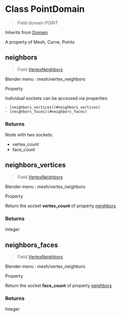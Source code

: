 
# Class PointDomain

> Field domain POINT
  
Inherits from [Domain](/docs/core/domain.MD)

A property of Mesh, Curve, Points


## neighbors

> Field [VertexNeighbors](/docs/nodes/VertexNeighbors.md)
  
Blender menu : mesh/vertex_neighbors

  Property
  
  Individual sockets can be accessed via properties:
  
    - [neighbors_vertices](#neighbors_vertices)
    - [neighbors_faces](#neighbors_faces)

### Returns

Node with two sockets:
  - vertex_count
  - face_count
    
    

## neighbors_vertices

> Field [VertexNeighbors](/docs/nodes/VertexNeighbors.md)
  
Blender menu : mesh/vertex_neighbors

  Property
  
  Return the socket **vertex_count** of property [neighbors](#neighbors)

### Returns

Integer



## neighbors_faces

> Field [VertexNeighbors](/docs/nodes/VertexNeighbors.md)
  
Blender menu : mesh/vertex_neighbors

  Property
  
  Return the socket **face_count** of property [neighbors](#neighbors)

### Returns

Integer

